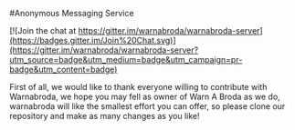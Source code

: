 #Anonymous Messaging Service

[![Join the chat at https://gitter.im/warnabroda/warnabroda-server](https://badges.gitter.im/Join%20Chat.svg)](https://gitter.im/warnabroda/warnabroda-server?utm_source=badge&utm_medium=badge&utm_campaign=pr-badge&utm_content=badge)

First of all, we would like to thank everyone willing to contribute with Warnabroda, we hope you may fell as owner of Warn A Broda as we do, warnabroda will like the smallest effort you can offer, so please clone our repository and make as many changes as you like!

